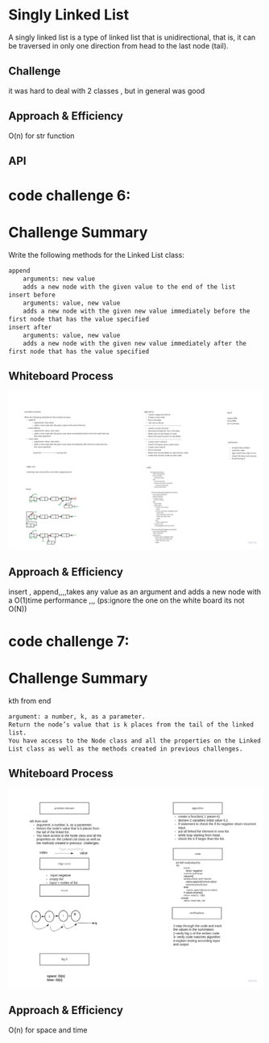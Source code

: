 # Singly Linked List


A singly linked list is a type of linked list that is unidirectional, that is, it can be traversed in only one direction from head to the last node (tail).

## Challenge

it was hard to deal with 2 classes , but in general  was good

## Approach & Efficiency

O(n)
for str function

## API
<!-- Description of each method publicly available to your Linked List -->

# code challenge  6:

# Challenge Summary

Write the following methods for the Linked List class:

    append
        arguments: new value
        adds a new node with the given value to the end of the list
    insert before
        arguments: value, new value
        adds a new node with the given new value immediately before the first node that has the value specified
    insert after
        arguments: value, new value
        adds a new node with the given new value immediately after the first node that has the value specified

## Whiteboard Process

![linked_list](linked_list.jpg)

## Approach & Efficiency

insert , append,,,,takes any value as an argument and adds a new node with a O(1)time performance ,,, (ps:ignore the one on the white board its not O(N))


# code challenge  7:

# Challenge Summary

kth from end

    argument: a number, k, as a parameter.
    Return the node’s value that is k places from the tail of the linked list.
    You have access to the Node class and all the properties on the Linked List class as well as the methods created in previous challenges.


## Whiteboard Process

![linked_list](linked_list_kth.jpg)

## Approach & Efficiency

O(n) for space and time
